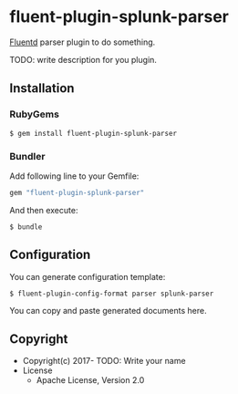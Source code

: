 # fluent-plugin-splunk-parser

[Fluentd](https://fluentd.org/) parser plugin to do something.

TODO: write description for you plugin.

## Installation

### RubyGems

```
$ gem install fluent-plugin-splunk-parser
```

### Bundler

Add following line to your Gemfile:

```ruby
gem "fluent-plugin-splunk-parser"
```

And then execute:

```
$ bundle
```

## Configuration

You can generate configuration template:

```
$ fluent-plugin-config-format parser splunk-parser
```

You can copy and paste generated documents here.

## Copyright

* Copyright(c) 2017- TODO: Write your name
* License
  * Apache License, Version 2.0
